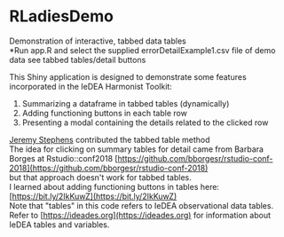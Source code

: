# RLadiesDemo
Demonstration of interactive, tabbed data tables  
*Run app.R and select the supplied errorDetailExample1.csv file of demo data see tabbed tables/detail buttons

This Shiny application is designed to demonstrate some features                   
 incorporated in the IeDEA Harmonist Toolkit:                                      
   1. Summarizing a dataframe in tabbed tables (dynamically)                       
   2. Adding functioning buttons in each table row                                 
   3. Presenting a modal containing the details related to the clicked row         
                                                                                   
 [Jeremy Stephens](http://biostat.mc.vanderbilt.edu/wiki/Main/JeremyStephens) contributed the tabbed table method                               
 The idea for clicking on summary tables for detail came from Barbara              
 Borges at Rstudio::conf2018 [https://github.com/bborgesr/rstudio-conf-2018](https://github.com/bborgesr/rstudio-conf-2018)           
 but that approach doesn't work for tabbed tables.                                 
 I learned about adding functioning buttons in tables here: [https://bit.ly/2IkKuwZ](https://bit.ly/2IkKuwZ)  
 Note that "tables" in this code refers to IeDEA observational data tables.        
 Refer to [https://ideades.org](https://ideades.org) for information about IeDEA tables and variables.
